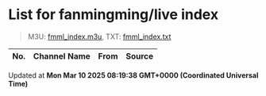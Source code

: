 # List for **fanmingming/live index**

> M3U: [fmml_index.m3u](/fmml_index.m3u), TXT: [fmml_index.txt](/txt/fmml_index.txt)

| No. | Channel Name | From | Source |
| --- | ------------ | ---- | ------ |


Updated at **Mon Mar 10 2025 08:19:38 GMT+0000 (Coordinated Universal Time)**
